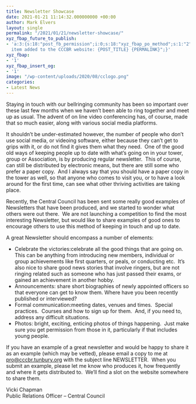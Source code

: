 ```yaml
---
title: Newsletter Showcase
date: 2021-01-21 11:14:32.000000000 +00:00
author: Mark Elvers
layout: single
permalink: "/2021/01/21/newsletter-showcase/"
xyz_fbap_future_to_publish:
- 'a:3:{s:18:"post_fb_permission";i:0;s:18:"xyz_fbap_po_method";s:1:"2";s:16:"xyz_fbap_message";s:62:"News
  item added to the CCCBR website: {POST_TITLE} {PERMALINK}";}'
xyz_fbap:
- '1'
xyz_fbap_insert_og:
- '1'
image: "/wp-content/uploads/2020/08/cclogo.png"
categories:
- Latest News
---
```

Staying in touch with our bellringing community has been so important over these last few months when we haven’t been able to ring together and meet up as usual. The advent of on line video conferencing has, of course, made that so much easier, along with various social media platforms.

It shouldn’t be under-estimated however, the number of people who don’t use social media, or videoing software, either because they can’t get to grips with it, or do not find it gives them what they need.  One of the good old ways of keeping people up to date with what’s going on in your tower, group or Association, is by producing regular newsletter.  This of course, can still be distributed by electronic means, but there are still some who prefer a paper copy.  And I always say that you should have a paper copy in the tower as well, so that anyone who comes to visit you, or to have a look around for the first time, can see what other thriving activities are taking place.

Recently, the Central Council has been sent some really good examples of Newsletters that have been produced, and we started to wonder what others were out there.  We are not launching a competition to find the most interesting Newsletter, but would like to share examples of good ones to encourage others to use this method of keeping in touch and up to date.

A great Newsletter should encompass a number of elements:

  * Celebrate the victories:celebrate all the good things that are going on.  This can be anything from introducing new members, individual or group achievements like first quarters, or peals, or conducting etc.  It’s also nice to share good news stories that involve ringers, but are not ringing related such as someone who has just passed their exams, or gained an achievement in another hobby.
  * Announcements: share short biographies of newly appointed officers so that everyone can get to know them. Where have you been recently published or interviewed?
  * Formal communication:meeting dates, venues and times.  Special practices.  Courses and how to sign up for them.  And, if you need to, address any difficult situations.
  * Photos: bright, exciting, enticing photos of things happening.  Just make sure you get permission from those in it, particularly if that includes young people.

If you have an example of a great newsletter and would be happy to share it as an example (which may be vetted), please email a copy to me at <pro@cccbr.tunbury.org> with the subject line NEWSLETTER.  When you submit an example, please let me know who produces it, how frequently and where it gets distributed to.  We’ll find a slot on the website somewhere to share them.

Vicki Chapman  
Public Relations Officer – Central Council
